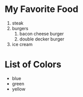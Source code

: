 # My Favorite Food
1. steak
2. burgers
   1. bacon cheese burger
   2. double decker burger
3. ice cream

# List of Colors
* blue
* green
* yellow
